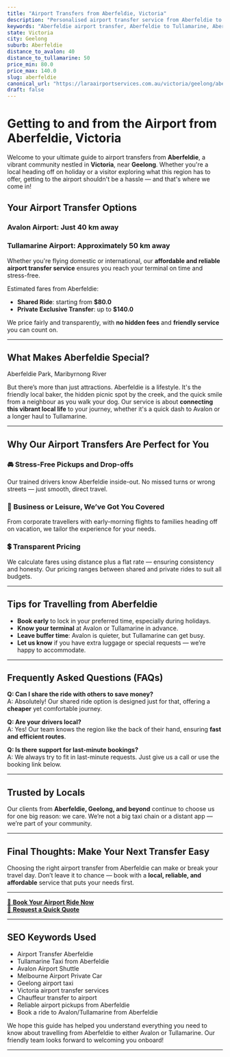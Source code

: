 ```yaml
---
title: "Airport Transfers from Aberfeldie, Victoria"
description: "Personalised airport transfer service from Aberfeldie to Avalon and Tullamarine airports. Enjoy a smooth, affordable ride with us!"
keywords: "Aberfeldie airport transfer, Aberfeldie to Tullamarine, Aberfeldie to Avalon, airport taxi Aberfeldie, private airport transfer Aberfeldie, shared ride Aberfeldie, Aberfeldie transfers, airport shuttle Aberfeldie, book Aberfeldie airport taxi, affordable Aberfeldie airport transfer, Aberfeldie airport transfer service, airport transfer Geelong, airport transfer Melbourne, Melbourne airport taxi, airport transfers Victoria, Tullamarine airport shuttle, Avalon airport transfers, Melbourne private transfer, airport transport services Melbourne"
state: Victoria
city: Geelong
suburb: Aberfeldie
distance_to_avalon: 40
distance_to_tullamarine: 50
price_min: 80.0
price_max: 140.0
slug: aberfeldie
canonical_url: "https://laraairportservices.com.au/victoria/geelong/aberfeldie/"
draft: false
---
```


# Getting to and from the Airport from Aberfeldie, Victoria

Welcome to your ultimate guide to airport transfers from **Aberfeldie**, a vibrant community nestled in **Victoria**, near **Geelong**. Whether you're a local heading off on holiday or a visitor exploring what this region has to offer, getting to the airport shouldn't be a hassle — and that's where we come in!

## Your Airport Transfer Options

### Avalon Airport: Just 40 km away  
### Tullamarine Airport: Approximately 50 km away

Whether you're flying domestic or international, our **affordable and reliable airport transfer service** ensures you reach your terminal on time and stress-free.

Estimated fares from Aberfeldie:
- **Shared Ride**: starting from **$80.0**
- **Private Exclusive Transfer**: up to **$140.0**

We price fairly and transparently, with **no hidden fees** and **friendly service** you can count on.

---

## What Makes Aberfeldie Special?

Aberfeldie Park, Maribyrnong River

But there’s more than just attractions. Aberfeldie is a lifestyle. It's the friendly local baker, the hidden picnic spot by the creek, and the quick smile from a neighbour as you walk your dog. Our service is about **connecting this vibrant local life** to your journey, whether it's a quick dash to Avalon or a longer haul to Tullamarine.

---

## Why Our Airport Transfers Are Perfect for You

### 🚘 Stress-Free Pickups and Drop-offs
Our trained drivers know Aberfeldie inside-out. No missed turns or wrong streets — just smooth, direct travel.

### 💼 Business or Leisure, We’ve Got You Covered
From corporate travellers with early-morning flights to families heading off on vacation, we tailor the experience for your needs.

### 💲 Transparent Pricing
We calculate fares using distance plus a flat rate — ensuring consistency and honesty. Our pricing ranges between shared and private rides to suit all budgets.

---

## Tips for Travelling from Aberfeldie

- **Book early** to lock in your preferred time, especially during holidays.
- **Know your terminal** at Avalon or Tullamarine in advance.
- **Leave buffer time**: Avalon is quieter, but Tullamarine can get busy.
- **Let us know** if you have extra luggage or special requests — we’re happy to accommodate.

---

## Frequently Asked Questions (FAQs)

**Q: Can I share the ride with others to save money?**  
A: Absolutely! Our shared ride option is designed just for that, offering a **cheaper** yet comfortable journey.

**Q: Are your drivers local?**  
A: Yes! Our team knows the region like the back of their hand, ensuring **fast and efficient routes**.

**Q: Is there support for last-minute bookings?**  
A: We always try to fit in last-minute requests. Just give us a call or use the booking link below.

---

## Trusted by Locals

Our clients from **Aberfeldie, Geelong, and beyond** continue to choose us for one big reason: we care. We’re not a big taxi chain or a distant app — we’re part of your community.

---

## Final Thoughts: Make Your Next Transfer Easy

Choosing the right airport transfer from Aberfeldie can make or break your travel day. Don’t leave it to chance — book with a **local, reliable, and affordable** service that puts your needs first.

---

[📅 **Book Your Airport Ride Now**](https://laraairportservices.square.site/s/appointments)  
[📧 **Request a Quick Quote**](https://laraairportservices.square.site/contact-us)

---

## SEO Keywords Used
- Airport Transfer Aberfeldie
- Tullamarine Taxi from Aberfeldie
- Avalon Airport Shuttle
- Melbourne Airport Private Car
- Geelong airport taxi
- Victoria airport transfer services
- Chauffeur transfer to airport
- Reliable airport pickups from Aberfeldie
- Book a ride to Avalon/Tullamarine from Aberfeldie

We hope this guide has helped you understand everything you need to know about travelling from Aberfeldie to either Avalon or Tullamarine. Our friendly team looks forward to welcoming you onboard!

---
